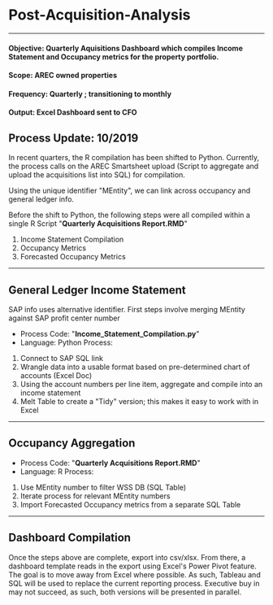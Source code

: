 # Post-Acquisition-Analysis
----------------------------

#### Objective: Quarterly Aquisitions Dashboard which compiles Income Statement and Occupancy metrics for the property portfolio.
#### Scope: AREC owned properties
#### Frequency: Quarterly ; transitioning to monthly
#### Output: Excel Dashboard sent to CFO
**Process Update: 10/2019**
---
In recent quarters, the R compilation has been shifted to Python. Currently, the process calls on the AREC Smartsheet upload (Script to aggregate and upload the acquisitions list into SQL) for compilation.

Using the unique identifier "MEntity", we can link across occupancy and general ledger info.

Before the shift to Python, the following steps were all compiled within a single R Script "**Quarterly Acquisitions Report.RMD**"
1. Income Statement Compilation
2. Occupancy Metrics
3. Forecasted Occupancy Metrics

---
General Ledger Income Statement
---
SAP info uses alternative identifier. First steps involve merging MEntity against SAP profit center number
 
* Process Code: "**Income_Statement_Compilation.py**"
* Language: Python
Process:
1. Connect to SAP SQL link
2. Wrangle data into a usable format based on pre-determined chart of accounts (Excel Doc)
3. Using the account numbers per line item, aggregate and compile into an income statement
4. Melt Table to create a "Tidy" version; this makes it easy to work with in Excel 

---
Occupancy Aggregation
---
* Process Code: "**Quarterly Acquisitions Report.RMD**"
* Language: R
Process:
1. Use MEntity number to filter WSS DB (SQL Table)
2. Iterate process for relevant MEntity numbers
3. Import Forecasted Occupancy metrics from a separate SQL Table 

---
Dashboard Compilation
---
Once the steps above are complete, export into csv/xlsx. From there, a dashboard template reads in the export using Excel's Power Pivot feature. The goal is to move away from Excel where possible. As such, Tableau and SQL will be used to replace the current reporting process. Executive buy in may not succeed, as such, both versions will be presented in parallel. 


